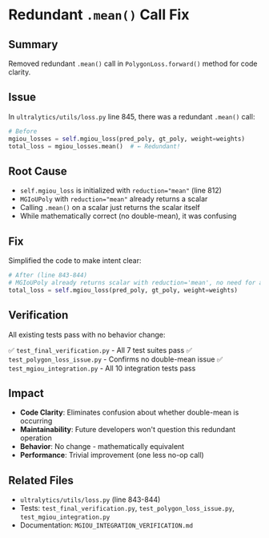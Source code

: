 # Redundant `.mean()` Call Fix

## Summary
Removed redundant `.mean()` call in `PolygonLoss.forward()` method for code clarity.

## Issue
In `ultralytics/utils/loss.py` line 845, there was a redundant `.mean()` call:

```python
# Before
mgiou_losses = self.mgiou_loss(pred_poly, gt_poly, weight=weights)
total_loss = mgiou_losses.mean()  # ← Redundant!
```

## Root Cause
- `self.mgiou_loss` is initialized with `reduction="mean"` (line 812)
- `MGIoUPoly` with `reduction="mean"` already returns a scalar
- Calling `.mean()` on a scalar just returns the scalar itself
- While mathematically correct (no double-mean), it was confusing

## Fix
Simplified the code to make intent clear:

```python
# After (line 843-844)
# MGIoUPoly already returns scalar with reduction='mean', no need for additional .mean()
total_loss = self.mgiou_loss(pred_poly, gt_poly, weight=weights)
```

## Verification
All existing tests pass with no behavior change:

✅ `test_final_verification.py` - All 7 test suites pass
✅ `test_polygon_loss_issue.py` - Confirms no double-mean issue
✅ `test_mgiou_integration.py` - All 10 integration tests pass

## Impact
- **Code Clarity**: Eliminates confusion about whether double-mean is occurring
- **Maintainability**: Future developers won't question this redundant operation
- **Behavior**: No change - mathematically equivalent
- **Performance**: Trivial improvement (one less no-op call)

## Related Files
- `ultralytics/utils/loss.py` (line 843-844)
- Tests: `test_final_verification.py`, `test_polygon_loss_issue.py`, `test_mgiou_integration.py`
- Documentation: `MGIOU_INTEGRATION_VERIFICATION.md`
